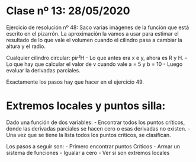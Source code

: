 # Clase nº 13: 28/05/2020

Ejercicio de resolución nº 48:
	Saco varias imágenes de la función que está escrito en el pizarrón.
	La aproximación la vamos a usar para estimar el resultado de lo que vale el volumen cuando el cilindro pasa a cambiar la
	altura y el radio.

Cualquier cilindro circular: pi*r²*H
	- Lo que antes era x e y, ahora es R y H.
	- Lo que hay que calcular el valor de v cuando vale a = 5 y b = 10
	- Luego evaluar la derivadas parciales.

Exactamente los pasos hay que hacer en el ejercicio 49.

# Extremos locales y puntos silla:

Dado una función de dos variables:
	- Encontrar todos los puntos críticos, donde las derivadas parciales se hacen cero o esas derivadas no existen.
	- Una vez que se tiene la lista todos los puntos críticos, se clasifican.

Los pasos a seguir son:
	- Primero encontrar puntos Críticos
	- Armar un sistema de funciones
	- Igualar a cero
	- Ver si son extremos locales
